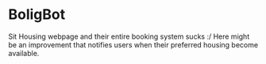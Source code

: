 # BoligBot
Sit Housing webpage and their entire booking system sucks :/ Here might be an improvement that notifies users when their preferred housing become available.
